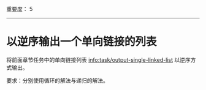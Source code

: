 重要度： 5

---

# 以逆序输出一个单向链接的列表

将前面章节任务中的单向链接列表 <info:task/output-single-linked-list> 以逆序方式输出。

要求：分别使用循环的解法与递归的解法。
